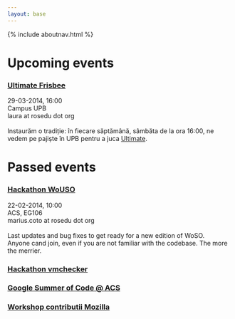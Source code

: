 ```yaml
---
layout: base
---
```


{% include aboutnav.html %}

# Upcoming events
<!--
There are no upcoming events.
-->

### <div class="event-title"><a href="#">Ultimate Frisbee</a></div>
<div style="display:block" class="event-details">
<div class="event-date">29-03-2014, 16:00</div>
<div class="event-place">Campus UPB</div>
<div class="event-staff">laura at rosedu dot org</div><br />
Instaurăm o tradiție: în fiecare săptămână, sâmbăta de la ora 16:00, ne vedem pe pajiște în UPB pentru a juca <a href="http://en.wikipedia.org/wiki/Ultimate_(sport)">Ultimate</a>.
</div>


# Passed events

### <div class="event-title"><a href="#">Hackathon WoUSO</a></div>
<div style="display:block" class="event-details">
<div class="event-date">22-02-2014, 10:00</div>
<div class="event-place">ACS, EG106</div>
<div class="event-staff">marius.coto at rosedu dot org</div><br />
Last updates and bug fixes to get ready for a new edition of WoSO.<br /> Anyone cand join, even if you are not familiar with the codebase. The more the merrier.
</div>

### <div class="event-title"><a href="#">Hackathon vmchecker</a></div>
<div style="display:none" class="event-details">
<div class="event-date">18-01-2014, 10:00</div>
<div class="event-place">ACS, EG306a</div>
<div class="event-staff">valentin.gosu at gmail dot com</div>
Hackathon pentru imbunatatirea si dezvoltarea sistemului de testare a temelor (vmchecker).
</div>

### <div class="event-title"><a href="#">Google Summer of Code @ ACS</a></div>
<div style="display:none" class="event-details">
<div class="event-date">16-12-2013, 20:00</div>
<div class="event-place">ACS, EC105</div>
<div class="event-link"><a href="https://www.facebook.com/events/1465768256982845">Facebook Event</a></div>
<div class="event-staff">marius.coto at rosedu dot org</div>
Programul își propune să încurajeze studenții să contribuie în proiecte Open Source. Comunitățiile asigură partea de mentorship, iar Google se ocupă de partea de finanțare.

Vino la prezentare pentru a afla direct de la studenții care au făcut parte din program despre cum poți să aplici și sfaturi despre cum poți să îți mărești șansele de a fi acceptat!
</div>

### <div class="event-title"><a href="#">Workshop contributii Mozilla</a></div>
<div style="display:none" class="event-details">
<div class="event-date">14-12-2013, 14:00</div>
<div class="event-place">ACS, EG106</div>
<div class="event-link"><a href="https://www.facebook.com/events/629831193736330">Facebook Event</a></div>
<div class="event-staff">marius.coto at rosedu dot org</div>

Workshop-ul are ca scop introducerea studenţilor în procesul de dezvoltare a browser-ului Mozilla Firefox.
</div>
